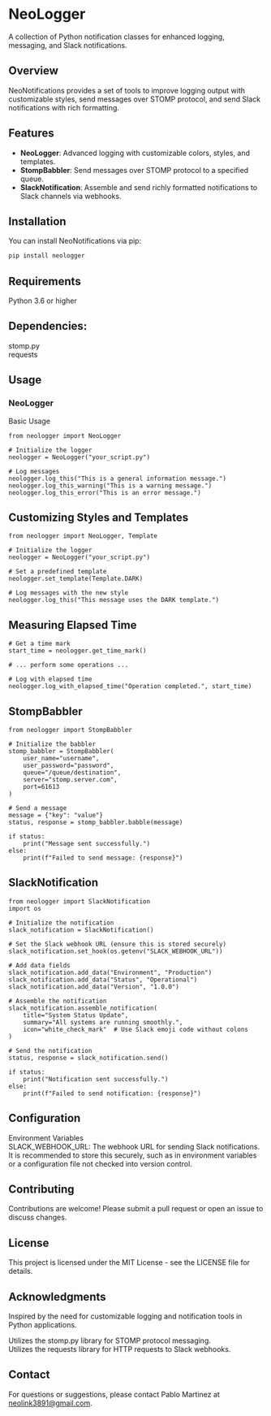 # NeoLogger

A collection of Python notification classes for enhanced logging, messaging, and Slack notifications.

## Overview

NeoNotifications provides a set of tools to improve logging output with customizable styles, send messages over STOMP protocol, and send Slack notifications with rich formatting.

## Features

- **NeoLogger**: Advanced logging with customizable colors, styles, and templates.
- **StompBabbler**: Send messages over STOMP protocol to a specified queue.
- **SlackNotification**: Assemble and send richly formatted notifications to Slack channels via webhooks.

## Installation

You can install NeoNotifications via pip:

```bash
pip install neologger
```

## Requirements

Python 3.6 or higher

## Dependencies:
stomp.py    
requests

## Usage

### NeoLogger

Basic Usage

```
from neologger import NeoLogger

# Initialize the logger
neologger = NeoLogger("your_script.py")

# Log messages
neologger.log_this("This is a general information message.")
neologger.log_this_warning("This is a warning message.")
neologger.log_this_error("This is an error message.")
```

## Customizing Styles and Templates

```
from neologger import NeoLogger, Template

# Initialize the logger
neologger = NeoLogger("your_script.py")

# Set a predefined template
neologger.set_template(Template.DARK)

# Log messages with the new style
neologger.log_this("This message uses the DARK template.")
```

## Measuring Elapsed Time

```
# Get a time mark
start_time = neologger.get_time_mark()

# ... perform some operations ...

# Log with elapsed time
neologger.log_with_elapsed_time("Operation completed.", start_time)
```

## StompBabbler

```
from neologger import StompBabbler

# Initialize the babbler
stomp_babbler = StompBabbler(
    user_name="username",
    user_password="password",
    queue="/queue/destination",
    server="stomp.server.com",
    port=61613
)

# Send a message
message = {"key": "value"}
status, response = stomp_babbler.babble(message)

if status:
    print("Message sent successfully.")
else:
    print(f"Failed to send message: {response}")
```

## SlackNotification

```
from neologger import SlackNotification
import os

# Initialize the notification
slack_notification = SlackNotification()

# Set the Slack webhook URL (ensure this is stored securely)
slack_notification.set_hook(os.getenv("SLACK_WEBHOOK_URL"))

# Add data fields
slack_notification.add_data("Environment", "Production")
slack_notification.add_data("Status", "Operational")
slack_notification.add_data("Version", "1.0.0")

# Assemble the notification
slack_notification.assemble_notification(
    title="System Status Update",
    summary="All systems are running smoothly.",
    icon="white_check_mark"  # Use Slack emoji code without colons
)

# Send the notification
status, response = slack_notification.send()

if status:
    print("Notification sent successfully.")
else:
    print(f"Failed to send notification: {response}")
```

## Configuration

Environment Variables   
SLACK_WEBHOOK_URL: The webhook URL for sending Slack notifications. It is recommended to store this securely, such as in environment variables or a configuration file not checked into version control.

## Contributing

Contributions are welcome! Please submit a pull request or open an issue to discuss changes.

## License

This project is licensed under the MIT License - see the LICENSE file for details.

## Acknowledgments

Inspired by the need for customizable logging and notification tools in Python applications.

Utilizes the stomp.py library for STOMP protocol messaging.     
Utilizes the requests library for HTTP requests to Slack webhooks.

## Contact

For questions or suggestions, please contact Pablo Martinez at neolink3891@gmail.com.